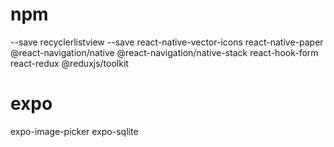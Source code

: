 # npm
--save recyclerlistview --save react-native-vector-icons react-native-paper @react-navigation/native @react-navigation/native-stack react-hook-form react-redux @reduxjs/toolkit

# expo
expo-image-picker expo-sqlite